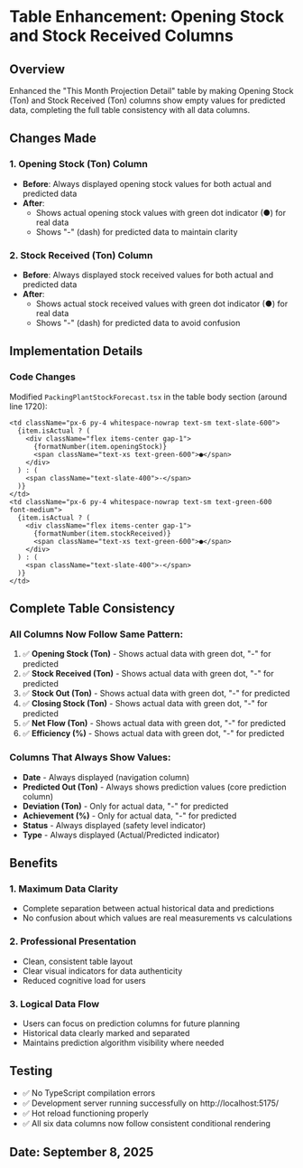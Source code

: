 # Table Enhancement: Opening Stock and Stock Received Columns

## Overview

Enhanced the "This Month Projection Detail" table by making Opening Stock (Ton) and Stock Received (Ton) columns show empty values for predicted data, completing the full table consistency with all data columns.

## Changes Made

### 1. Opening Stock (Ton) Column

- **Before**: Always displayed opening stock values for both actual and predicted data
- **After**:
  - Shows actual opening stock values with green dot indicator (●) for real data
  - Shows "-" (dash) for predicted data to maintain clarity

### 2. Stock Received (Ton) Column

- **Before**: Always displayed stock received values for both actual and predicted data
- **After**:
  - Shows actual stock received values with green dot indicator (●) for real data
  - Shows "-" (dash) for predicted data to avoid confusion

## Implementation Details

### Code Changes

Modified `PackingPlantStockForecast.tsx` in the table body section (around line 1720):

```tsx
<td className="px-6 py-4 whitespace-nowrap text-sm text-slate-600">
  {item.isActual ? (
    <div className="flex items-center gap-1">
      {formatNumber(item.openingStock)}
      <span className="text-xs text-green-600">●</span>
    </div>
  ) : (
    <span className="text-slate-400">-</span>
  )}
</td>
<td className="px-6 py-4 whitespace-nowrap text-sm text-green-600 font-medium">
  {item.isActual ? (
    <div className="flex items-center gap-1">
      {formatNumber(item.stockReceived)}
      <span className="text-xs text-green-600">●</span>
    </div>
  ) : (
    <span className="text-slate-400">-</span>
  )}
</td>
```

## Complete Table Consistency

### All Columns Now Follow Same Pattern:

1. ✅ **Opening Stock (Ton)** - Shows actual data with green dot, "-" for predicted
2. ✅ **Stock Received (Ton)** - Shows actual data with green dot, "-" for predicted
3. ✅ **Stock Out (Ton)** - Shows actual data with green dot, "-" for predicted
4. ✅ **Closing Stock (Ton)** - Shows actual data with green dot, "-" for predicted
5. ✅ **Net Flow (Ton)** - Shows actual data with green dot, "-" for predicted
6. ✅ **Efficiency (%)** - Shows actual data with green dot, "-" for predicted

### Columns That Always Show Values:

- **Date** - Always displayed (navigation column)
- **Predicted Out (Ton)** - Always shows prediction values (core prediction column)
- **Deviation (Ton)** - Only for actual data, "-" for predicted
- **Achievement (%)** - Only for actual data, "-" for predicted
- **Status** - Always displayed (safety level indicator)
- **Type** - Always displayed (Actual/Predicted indicator)

## Benefits

### 1. Maximum Data Clarity

- Complete separation between actual historical data and predictions
- No confusion about which values are real measurements vs calculations

### 2. Professional Presentation

- Clean, consistent table layout
- Clear visual indicators for data authenticity
- Reduced cognitive load for users

### 3. Logical Data Flow

- Users can focus on prediction columns for future planning
- Historical data clearly marked and separated
- Maintains prediction algorithm visibility where needed

## Testing

- ✅ No TypeScript compilation errors
- ✅ Development server running successfully on http://localhost:5175/
- ✅ Hot reload functioning properly
- ✅ All six data columns now follow consistent conditional rendering

## Date: September 8, 2025
